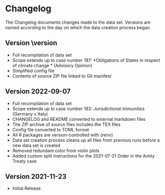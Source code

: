 # Changelog

The Changelog documents changes made to the data set. Versions are named according to the day on which the data creation process began.


## Version \version

- Full recompilation of data set
- Scope extends up to case number 187: *Obligations of States in respect of climate change * (Advisory Opinion)
- Simplified config file
- Contents of source ZIP file linked to Git manifest


## Version 2022-09-07

- Full recompilation of data set
- Scope extends up to case number 183: *Jurisdictional Immunities* (Germany v Italy)
- CHANGELOG and README converted to external markdown files
- The ZIP archive of source files includes the TEX files
- Config file converted to TOML format
- All R packages are version-controlled with {renv}
- Data set creation process cleans up all files from previous runs before a new data set is created
- Removed redundant color from violin plots
- Added custom split instructions for the 2021-07-21 Order in the Amity Treaty case



## Version 2021-11-23

- Initial Release


